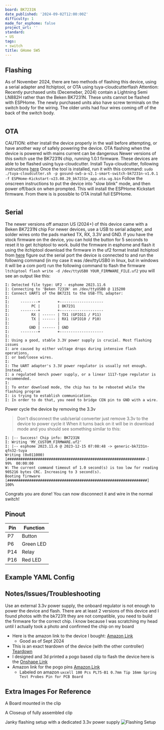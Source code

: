 ```yaml
---
board: BK7231N
date_published: '2024-09-02T12:00:00Z'
difficulty: 1
made_for_esphome: false
project_url: ''
standard:
- US
tags:
- switch
title: GHome SW5
---
```


## Flashing

As of November 2024, there are two methods of flashing this device, using a serial adapter and ltchiptool, or OTA using tuya-cloudcutterflash
Attention: Recently purchased units (Decemeber, 2024) contain a Lightning Semi LN882H rather than the Beken BK7231N.  These units cannot be flashed with ESPHome.  The newly purchased units also have screw terminals on the switch body for the wiring.  The older units had four wires coming off of the back of the switch body.
#

## OTA

CAUTION: either install the device properly in the wall before attempting, or have another way of safely powering the device. OTA flashing when the device is powered with mains current can be dangerous
Newer versions of this switch use the BK7231N chip, running 1.0.1 firmware. These devices are able to be flashed using tuya-cloudcutter.
Install Tuya-cloudcutter, following instructions [here](https://github.com/tuya-cloudcutter/tuya-cloudcutter/tree/main/custom-firmware)
Once the tool is installed, run it with this command:
```sudo ./tuya-cloudcutter.sh -p gosund-sw5-a-v2.1-smart-switch-bk7231n-v1.0.1 -f ESPHome-Kickstart-v23.08.29_bk7231n_app.ota.ug.bin```
Follow the onscreen instructions to put the device into "slow blink" mode, and then power off/back on when prompted. This will install the ESPHome Kickstart firmware. From there is is possible to OTA install full ESPHome.
#

## Serial

The newer versions off amazon US (2024+) of this device came with a Beken BK7231N chip
For newer devices, use a USB to serial adapter, and solder wires onto the pads marked TX, RX, 3.3V and GND.
If you have the stock firmware on the device, you can hold the button for 5 seconds to reset it to get itchiptool to
work.
build the firmware in esphome and flash it using the itchiptool
download the firmware in the uf2 format
Install itchiptool from [here](https://github.com/libretiny-eu/ltchiptool)
figure out the serial port the device is connected to and run the following command
(in my case it was /dev/ttyUSB0 in linux, but in windows it will be a com port)
run the following command to flash the firmware
`ltchiptool flash write -d /dev/ttyUSB0 YOUR_FIRMWARE_FILE.uf2`
you will see an output like this:
```text
I: Detected file type: UF2 - esphome 2023.11.6
I: Connecting to 'Beken 7231N' on /dev/ttyUSB0 @ 115200
I: Connect UART1 of the BK7231 to the USB-TTL adapter:
I:
I:     --------+        +--------------------
I:          PC |        | BK7231
I:     --------+        +--------------------
I:          RX | ------ | TX1 (GPIO11 / P11)
I:          TX | ------ | RX1 (GPIO10 / P10)
I:             |        |
I:         GND | ------ | GND
I:     --------+        +--------------------
I:
I: Using a good, stable 3.3V power supply is crucial. Most flashing issues
I: are caused by either voltage drops during intensive flash operations,
I: or bad/loose wires.
I:
I: The UART adapter's 3.3V power regulator is usually not enough. Instead,
I: a regulated bench power supply, or a linear 1117-type regulator is recommended.
I:
I: To enter download mode, the chip has to be rebooted while the flashing program
I: is trying to establish communication.
I: In order to do that, you need to bridge CEN pin to GND with a wire.
```
Power cycle the device by removing the 3.3v
> Don't disconnect the usb/serial converter just remove 3.3v to the device to power cycle it
When it turns back on it will be in download mode and you should see something similar to this:
```text
I: |-- Success! Chip info: BK7231N
I: Writing 'MY_CUSTOM_FIRMWARE.uf2'
I: |-- esphome 2023.11.6 @ 2023-12-15 07:08:48 -> generic-bk7231n-qfn32-tuya
Writing (0x011000)  [###############################################################-]   99%  00:00:00
W: The current command timeout of 1.0 second(s) is too low for reading 905216 bytes CRC. Increasing to 3 second(s).
Booting firmware  [################################################################]  100%
```
Congrats you are done! You can now disconnect it and wire in the normal switch!

## Pinout

| Pin | Function  |
|-----|-----------|
| P7  | Button    |
| P6  | Green LED |
| P14 | Relay     |
| P16 | Red LED   |

## Example YAML Config

## Notes/Issues/Troubleshooting

Use an external 3.3v power supply, the onboard regulator is not enough to power the device and flash.
There are at least 2 versions of this device and I found photos with the bk7231t they are not compatible, you need to
build the firmware for the correct chip. I know because I was scratching my head until I actually took a photo and
confirmed the chip on my board
- Here is the amazon link to the device I bought: [Amazon Link](https://www.amazon.com/dp/B09JZ6W1BH)
  - Good as of Sept 2024
- This is an exact teardown of the device (with the other
  controller) [Teardown](https://www.elektroda.com/rtvforum/topic3892160.html)
- I designed and 3d printed a pogo based clip to flash the device here is
  the [Onshape Link](https://cad.onshape.com/documents/bd911beb7a4a52211fd6ff0a/w/639be8dce01942437b84688a/e/92c75704a7d638fc027182f4?renderMode=0&uiState=66d5ece2b7272918ae9b9502)
- Amazon link for the pogo pins [Amazon Link](https://www.amazon.com/gp/product/B00TX43QEQ)
  - Labeled on amazon `uxcell 100 Pcs PL75-B1 0.7mm Tip 16mm Spring Test Probes Pin for PCB Board`

## Extra Images For Reference

A Board mounted in the clip

A Closeup of fully assembled clip

Janky flashing setup with a dedicated 3.3v power supply
![Flashing Setup](janky.png "Flashing Setup")